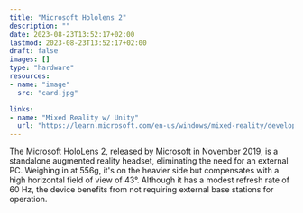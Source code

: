 ```yaml
---
title: "Microsoft Hololens 2"
description: ""
date: 2023-08-23T13:52:17+02:00
lastmod: 2023-08-23T13:52:17+02:00
draft: false
images: []
type: "hardware"
resources:
- name: "image"
  src: "card.jpg"

links:
- name: "Mixed Reality w/ Unity"
  url: "https://learn.microsoft.com/en-us/windows/mixed-reality/develop/unity/unity-development-overview?tabs=arr%2CD365%2Chl2"
---
```

The Microsoft HoloLens 2, released by Microsoft in November 2019, is a standalone augmented reality headset, eliminating the need for an external PC. Weighing in at 556g, it's on the heavier side but compensates with a high horizontal field of view of 43°. Although it has a modest refresh rate of 60 Hz, the device benefits from not requiring external base stations for operation.